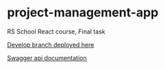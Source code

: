 # project-management-app
RS School React course, Final task

[Develop branch deployed here](https://rs-pma.netlify.app/)

[Swagger api documentation](https://pma-back.onrender.com/api-docs/)
